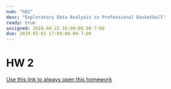 ```yaml
---
num: "h02"
desc: "Exploratory Data Analysis in Professional Basketball"
ready: true
assigned: 2019-04-22 18:00:00.00-7:00
due: 2019-05-03 17:00:00.00-7:00
---
```


# HW 2

[Use this link to always open this homework](https://int15.lsit.ucsb.edu/hub/user-redirect/git-pull?repo=https://github.com/ucsb-int15/s19-assignments&subPath=hwk/hw2/hw2.ipynb)
